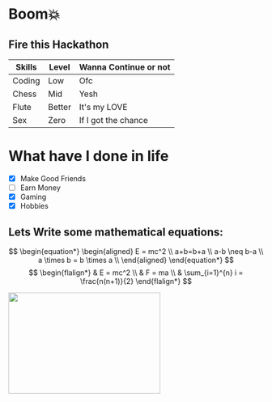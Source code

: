 # Boom💥
## Fire this Hackathon

| Skills | Level | Wanna Continue or not |
| ------- | ------ | ----- |
| Coding | Low | Ofc |
| Chess | Mid | Yesh |
| Flute | Better | It's my LOVE |
| Sex | Zero | If I got the chance |

# What have I done in life
- [x] Make Good Friends
- [ ] Earn Money
- [x] Gaming
- [x] Hobbies

## Lets Write some mathematical equations:
$$
\begin{equation*}
\begin{aligned}
E = mc^2 \\
a+b=b+a \\
a-b \neq b-a \\
a \times b = b \times a \\
\end{aligned}
\end{equation*}
$$
$$
\begin{flalign*}
& E = mc^2 \\
& F = ma \\
& \sum_{i=1}^{n} i = \frac{n(n+1)}{2}
\end{flalign*}
$$


<img src="https://budleaf.com/wp-content/uploads/2023/08/Adrak-masala-chai-scaled.jpeg" width="300" height="200">

